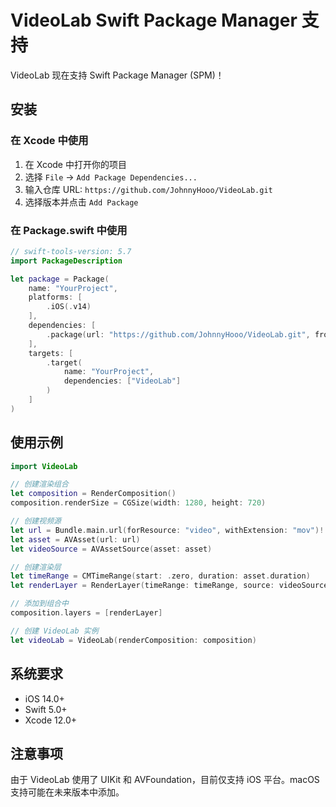 # VideoLab Swift Package Manager 支持

VideoLab 现在支持 Swift Package Manager (SPM)！

## 安装

### 在 Xcode 中使用

1. 在 Xcode 中打开你的项目
2. 选择 `File` → `Add Package Dependencies...`
3. 输入仓库 URL: `https://github.com/JohnnyHooo/VideoLab.git`
4. 选择版本并点击 `Add Package`

### 在 Package.swift 中使用

```swift
// swift-tools-version: 5.7
import PackageDescription

let package = Package(
    name: "YourProject",
    platforms: [
        .iOS(.v14)
    ],
    dependencies: [
        .package(url: "https://github.com/JohnnyHooo/VideoLab.git", from: "2.0.0")
    ],
    targets: [
        .target(
            name: "YourProject",
            dependencies: ["VideoLab"]
        )
    ]
)
```

## 使用示例

```swift
import VideoLab

// 创建渲染组合
let composition = RenderComposition()
composition.renderSize = CGSize(width: 1280, height: 720)

// 创建视频源
let url = Bundle.main.url(forResource: "video", withExtension: "mov")!
let asset = AVAsset(url: url)
let videoSource = AVAssetSource(asset: asset)

// 创建渲染层
let timeRange = CMTimeRange(start: .zero, duration: asset.duration)
let renderLayer = RenderLayer(timeRange: timeRange, source: videoSource)

// 添加到组合中
composition.layers = [renderLayer]

// 创建 VideoLab 实例
let videoLab = VideoLab(renderComposition: composition)
```

## 系统要求

- iOS 14.0+
- Swift 5.0+
- Xcode 12.0+

## 注意事项

由于 VideoLab 使用了 UIKit 和 AVFoundation，目前仅支持 iOS 平台。macOS 支持可能在未来版本中添加。
